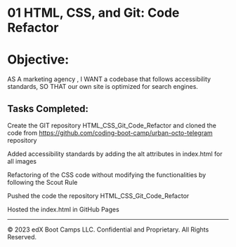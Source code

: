 # 01 HTML, CSS, and Git: Code Refactor

# Objective:

AS A marketing agency , I WANT a codebase that follows accessibility standards, SO THAT our own site is optimized for search engines.

## Tasks Completed:

Create the GIT repository HTML_CSS_Git_Code_Refactor and cloned the code from https://github.com/coding-boot-camp/urban-octo-telegram repository

Added accessibility standards by adding the alt attributes in index.html for all images

Refactoring of the CSS code without modifying the functionalities by following the Scout Rule 

Pushed the code the repository HTML_CSS_Git_Code_Refactor

Hosted the index.html in GitHub Pages

-----
© 2023 edX Boot Camps LLC. Confidential and Proprietary. All Rights Reserved.
